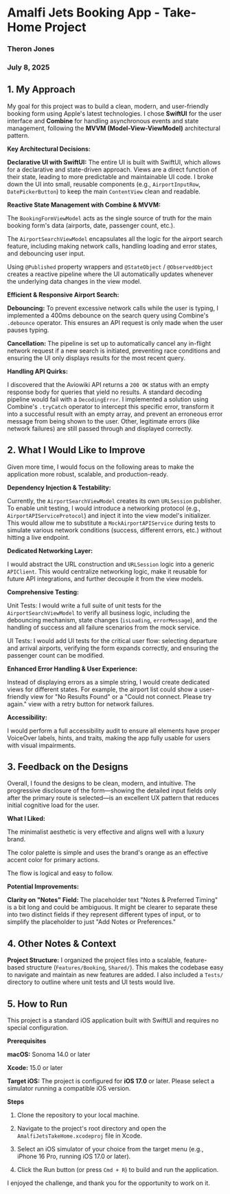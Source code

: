 # **Amalfi Jets Booking App - Take-Home Project**
### **Theron Jones**
### **July 8, 2025**

## **1. My Approach**
My goal for this project was to build a clean, modern, and user-friendly booking form using Apple's latest technologies. I chose **SwiftUI** for the user interface and **Combine** for handling asynchronous events and state management, following the **MVVM (Model-View-ViewModel)** architectural pattern.

**Key Architectural Decisions:**

**Declarative UI with SwiftUI:** The entire UI is built with SwiftUI, which allows for a declarative and state-driven approach. Views are a direct function of their state, leading to more predictable and maintainable UI code. I broke down the UI into small, reusable components (e.g., `AirportInputRow`, `DatePickerButton`) to keep the main `ContentView` clean and readable.

**Reactive State Management with Combine & MVVM:**

The `BookingFormViewModel` acts as the single source of truth for the main booking form's data (airports, date, passenger count, etc.).

The `AirportSearchViewModel` encapsulates all the logic for the airport search feature, including making network calls, handling loading and error states, and debouncing user input.

Using `@Published` property wrappers and `@StateObject` / `@ObservedObject` creates a reactive pipeline where the UI automatically updates whenever the underlying data changes in the view model.

**Efficient & Responsive Airport Search:**

**Debouncing:** To prevent excessive network calls while the user is typing, I implemented a 400ms debounce on the search query using Combine's `.debounce` operator. This ensures an API request is only made when the user pauses typing.

**Cancellation:** The pipeline is set up to automatically cancel any in-flight network request if a new search is initiated, preventing race conditions and ensuring the UI only displays results for the most recent query.

**Handling API Quirks:**

I discovered that the Aviowiki API returns a `200 OK` status with an empty response body for queries that yield no results. A standard decoding pipeline would fail with a `DecodingError`. I implemented a solution using Combine's `.tryCatch` operator to intercept this specific error, transform it into a successful result with an empty array, and prevent an erroneous error message from being shown to the user. Other, legitimate errors (like network failures) are still passed through and displayed correctly.

## **2. What I Would Like to Improve**
Given more time, I would focus on the following areas to make the application more robust, scalable, and production-ready.

**Dependency Injection & Testability:**

Currently, the `AirportSearchViewModel` creates its own `URLSession` publisher. To enable unit testing, I would introduce a networking protocol (e.g., `AirportAPIServiceProtocol`) and inject it into the view model's initializer. This would allow me to substitute a `MockAirportAPIService` during tests to simulate various network conditions (success, different errors, etc.) without hitting a live endpoint.

**Dedicated Networking Layer:**

I would abstract the URL construction and `URLSession` logic into a generic `APIClient`. This would centralize networking logic, make it reusable for future API integrations, and further decouple it from the view models.

**Comprehensive Testing:**

Unit Tests: I would write a full suite of unit tests for the `AirportSearchViewModel` to verify all business logic, including the debouncing mechanism, state changes (`isLoading`, `errorMessage`), and the handling of success and all failure scenarios from the mock service.

UI Tests: I would add UI tests for the critical user flow: selecting departure and arrival airports, verifying the form expands correctly, and ensuring the passenger count can be modified.

**Enhanced Error Handling & User Experience:**

Instead of displaying errors as a simple string, I would create dedicated views for different states. For example, the airport list could show a user-friendly view for "No Results Found" or a "Could not connect. Please try again." view with a retry button for network failures.

**Accessibility:**

I would perform a full accessibility audit to ensure all elements have proper VoiceOver labels, hints, and traits, making the app fully usable for users with visual impairments.

## **3. Feedback on the Designs**
Overall, I found the designs to be clean, modern, and intuitive. The progressive disclosure of the form—showing the detailed input fields only after the primary route is selected—is an excellent UX pattern that reduces initial cognitive load for the user.

**What I Liked:**

The minimalist aesthetic is very effective and aligns well with a luxury brand.

The color palette is simple and uses the brand's orange as an effective accent color for primary actions.

The flow is logical and easy to follow.

**Potential Improvements:**

**Clarity on "Notes" Field:** The placeholder text "Notes & Preferred Timing" is a bit long and could be ambiguous. It might be clearer to separate these into two distinct fields if they represent different types of input, or to simplify the placeholder to just "Add Notes or Preferences."

## **4. Other Notes & Context**
**Project Structure:** I organized the project files into a scalable, feature-based structure (`Features/Booking`, `Shared/`). This makes the codebase easy to navigate and maintain as new features are added. I also included a `Tests/` directory to outline where unit tests and UI tests would live.

## **5. How to Run**
This project is a standard iOS application built with SwiftUI and requires no special configuration.

**Prerequisites**

**macOS:** Sonoma 14.0 or later

**Xcode:** 15.0 or later

**Target iOS:** The project is configured for **iOS 17.0** or later. Please select a simulator running a compatible iOS version.

**Steps**

1. Clone the repository to your local machine.

2. Navigate to the project's root directory and open the `AmalfiJetsTakeHome.xcodeproj` file in Xcode.

3. Select an iOS simulator of your choice from the target menu (e.g., iPhone 16 Pro, running iOS 17.0 or later).

4. Click the Run button (or press `Cmd + R`) to build and run the application.

I enjoyed the challenge, and thank you for the opportunity to work on it.
